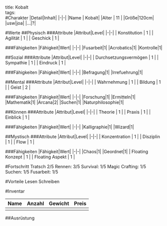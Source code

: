 title: Kobalt  
tags:   
#Charakter
|Detail|Inhalt|
|-|-|
|Name | Kobalt|
|Alter | 11 |
|Größe|120cm|
|usw|joa|
|...|?|

#Werte
##Physisch
###Attribute
|Attribut|Level|
|-|-|
| Konstitution | 1 |
| Agilität | 1 |
| Geschick | 1 |

###Fähigkeiten
|Fähigkeit|Wert|
|-|-|
|Fusarbeit|1|
|Acrobatics|1|
|Kontrolle|1|


##Sozial
###Attribute 
|Attribut|Level|
|-|-|
| Durchsetzungsvermögen | 1 |
| Sympathie | 1 |
| Eindruck | 1 |


###Fähigkeiten
|Fähigkeit|Wert|
|-|-|
|Befragung|1|
|Irrefuehrung|1|


##Mental
###Attribute 
|Attribut|Level|
|-|-|
| Wahrnehmung | 1 |
| Bildung | 1 |
| Geist | 2 |


###Fähigkeiten
|Fähigkeit|Wert|
|-|-|
|Forschung|1|
|Ermitteln|1|
|Mathematik|1|
|Arcana|2|
|Suchen|1|
|Naturphilosophie|1|


##Können
###Attribute 
|Attribut|Level|
|-|-|
| Theorie | 1 |
| Praxis | 1 |
| Einblick | 1 |


###Fähigkeiten
|Fähigkeit|Wert|
|-|-|
|Kalligraphie|1|
|Wizard|1|

##Mystisch
###Attribute 
|Attribut|Level|
|-|-|
| Konzentration | 1 |
| Disziplin | 1 |
| Flow | 1 |

###Fähigkeiten
|Fähigkeit|Wert|
|-|-|
|Chaos|1|
|Geordnet|1|
| Floating Konzept | 1 |
| Floating Aspekt | 1 |


#Fortschritt
Tratsch 2/5
Rennen: 3/5
Survival: 1/5
Magic Crafting: 1/5
Suchen: 1/5
Fusarbeit: 1/5


#Vorteile
Lesen
Schreiben

#Inventar

|Name|Anzahl|Gewicht|Preis|
|---|---|---|---|
|||||

##Ausrüstung

